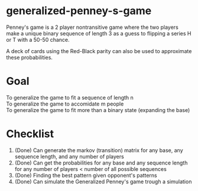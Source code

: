 # generalized-penney-s-game


Penney's game is a 2 player nontransitive game where the two players make a unique binary sequence of length 3 as a guess to flipping a series H or T with a 50-50 chance.

A deck of cards using the Red-Black parity can also be used to approximate these probabilities.


# Goal
To generalize the game to fit a sequence of length n  
To generalize the game to accomidate m people  
To generalize the game to fit more than a binary state (expanding the base)


# Checklist
1. (Done) Can generate the markov (transition) matrix for any base, any sequence length, and any number of players
2. (Done) Can get the probabilities for any base and any sequence length for any number of players < number of all possible sequences
3. (Done) Finding the best pattern given opponent's patterns
4. (Done) Can simulate the Generalized Penney's game trough a simulation



